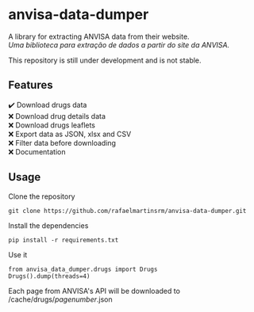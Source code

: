 # anvisa-data-dumper
A library for extracting ANVISA data from their website.\
_Uma biblioteca para extração de dados a partir do site da ANVISA._

This repository is still under development and is not stable.

## Features
:heavy_check_mark: Download drugs data\
:x: Download drug details data\
:x: Download drugs leaflets\
:x: Export data as JSON, xlsx and CSV\
:x: Filter data before downloading\
:x: Documentation

## Usage
Clone the repository
```
git clone https://github.com/rafaelmartinsrm/anvisa-data-dumper.git
```

Install the dependencies
```
pip install -r requirements.txt
```

Use it
```
from anvisa_data_dumper.drugs import Drugs
Drugs().dump(threads=4)
```

Each page from ANVISA's API will be downloaded to /cache/drugs/_pagenumber_.json
